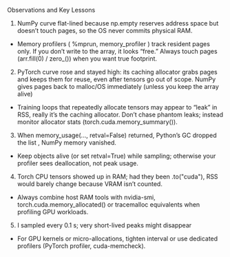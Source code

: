 Observations and Key Lessons

1. NumPy curve flat-lined because np.empty reserves address space but doesn’t touch pages, so the OS never commits physical RAM.
 - Memory profilers ( %mprun, memory_profiler ) track resident pages only. If you don’t write to the array, it looks “free.” Always touch pages (arr.fill(0) / zero_()) when you want true footprint.

2. PyTorch curve rose and stayed high: its caching allocator grabs pages and keeps them for reuse, even after tensors go out of scope. NumPy gives pages back to malloc/OS immediately (unless you keep the array alive)
- Training loops that repeatedly allocate tensors may appear to “leak” in RSS, really it’s the caching allocator. Don’t chase phantom leaks; instead monitor allocator stats (torch.cuda.memory_summary()).

3. When memory_usage(..., retval=False) returned, Python’s GC dropped the list , NumPy memory vanished.
- Keep objects alive (or set retval=True) while sampling; otherwise your profiler sees deallocation, not peak usage.

4. Torch CPU tensors showed up in RAM; had they been .to("cuda"), RSS would barely change because VRAM isn’t counted.
- Always combine host RAM tools with nvidia-smi, torch.cuda.memory_allocated() or tracemalloc equivalents when profiling GPU workloads.

5. I sampled every 0.1 s; very short-lived peaks might disappear
- For GPU kernels or micro-allocations, tighten interval or use dedicated profilers (PyTorch profiler, cuda-memcheck).

